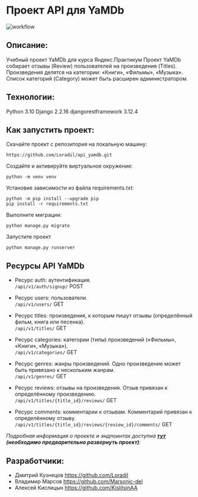 # Проект API для YaMDb #

![workflow](https://github.com/Marsonic-del/yamdb_final/actions/workflows/yamdb_workflow.yml/badge.svg)

## Описание: ##
Учебный проект YaMDb для курса Яндекс.Практикум
Проект YaMDb собирает отзывы (Review)
пользователей на произведения (Titles).
Произведения делятся на категории: 
«Книги», «Фильмы», «Музыка». 
Список категорий (Category) может 
быть расширен администратором.


## Технологии: ##
Python 3.10
Django 2.2.16
djangorestframework 3.12.4
## Как запустить проект: ##
Скачайте проект с репозитория на локальную машину:

    https://github.com/Loradil/api_yamdb.git

Создайте и активируйте виртуальное окружение:

    python -m venv venv
    

Установие зависимости из файла requirements.txt:

    python -m pip install --upgrade pip
    pip install -r requirements.txt

Выполните миграции:
    
    python manage.py migrate


Запустите проект

    python manage.py runserver

## Ресурсы API YaMDb ##
* Ресурс auth: аутентификация.<br>
```/api/v1/auth/signup/``` POST

* Ресурс users: пользователи.<br>
```/api/v1/users/``` GET

* Ресурс titles: произведения, к которым пишут отзывы (определённый фильм, книга или песенка).<br>
```/api/v1/titles/``` GET

* Ресурс categories: категории (типы) произведений («Фильмы», «Книги», «Музыка»).<br>
```/api/v1/categories/``` GET

* Ресурс genres: жанры произведений. Одно произведение может быть привязано к нескольким жанрам.<br>
```/api/v1/genres/``` GET

* Ресурс reviews: отзывы на произведения. Отзыв привязан к определённому произведению.<br>
```/api/v1/titles/{title_id}/reviews/``` GET

* Ресурс comments: комментарии к отзывам. Комментарий привязан к определённому отзыву.<br>
```/api/v1/titles/{title_id}/reviews/{review_id}/comments/``` GET


*Подробная информация о проекте и эндпоинтах доступна **[тут](http://127.0.0.1:8000/redoc/)** **(необходимо предварительно развернуть проект)**:*<br>

## Разработчики: ##

* Дмитрий Кузнецов https://github.com/Loradil
* Владимир Марсов https://github.com/Marsonic-del
* Алексей Кислицын https://github.com/KislitsinAA


